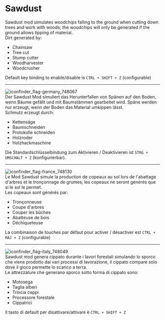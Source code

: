 # Sawdust

Sawdust mod simulates woodchips falling to the ground when cutting down trees and work with woods; the woodchips will only be generated if the ground allows tipping of material.  
Dirt generated by:  
- Chainsaw
- Tree cut
- Stump cutter
- Woodharvester
- Woodcrusher
  
Default key binding to enable/disable is `CTRL + SHIFT + Z` (configurable)

---
![iconfinder_flag-germany_748067](https://user-images.githubusercontent.com/7534621/114938948-08f06580-9e40-11eb-9bd9-cd9733f1c6bc.png)  
Der Sawdust Mod simuliert das Herunterfallen von Spänen auf den Boden, wenn Bäume gefällt und mit Baumstämmen gearbeitet wird. Späne werden nur erzeugt, wenn der Boden das Material umkippen lässt.  
Schmutz erzeugt durch:  
- Kettensäge
- Baumschneiden
- Protokolle schneiden
- Holzroder
- Holzhackmaschine
  
Die Standardschlüsselbindung zum Aktivieren / Deaktivieren ist `STRG + UMSCHALT + Z` (konfigurierbar).

---
![iconfinder_flag-france_748130](https://user-images.githubusercontent.com/7534621/114938931-02fa8480-9e40-11eb-84bb-b0c216000de9.png)  
Le Mod Sawdust simule la production de copeaux au sol lors de l'abattage d'arbres et le tronçonnage de grumes; les copeaux ne seront générés que si le sol le permet.  
Les copeaux sont générés par:  
- Tronçonneuse
- Coupe d'arbres
- Couper les bûches
- Abatteuse de bois
- Déchiqueteuse
  
La combinaison de touches par défaut pour activer / désactiver est `CTRL + MAJ + Z` (configurable)

---
![iconfinder_flag-italy_748049](https://user-images.githubusercontent.com/7534621/114938787-d3e41300-9e3f-11eb-9554-0e40597cec5d.png)  
Sawdust mod genera cippato durante i lavori forestali simulando lo sporco che viene prodotto dai vari processi di lavorazione, il cippato compare solo dove il gioco permette lo scarico a terra.  
Le attrezzature che generano sporco sotto forma di cippato sono:  
- Motosega
- Taglia alberi
- Trincia ceppi
- Processore forestale
- Cippatrici
  
Il tasto di default per disattivare/attivare è `CTRL + SHIFT + Z`  


